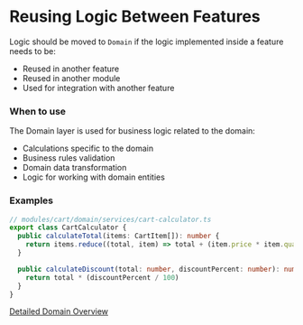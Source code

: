 # Reusing Logic Between Features

Logic should be moved to `Domain` if the logic implemented inside a feature needs to be:

- Reused in another feature
- Reused in another module
- Used for integration with another feature

### When to use

The Domain layer is used for business logic related to the domain:

- Calculations specific to the domain
- Business rules validation
- Domain data transformation
- Logic for working with domain entities

### Examples

```ts
// modules/cart/domain/services/cart-calculator.ts
export class CartCalculator {
  public calculateTotal(items: CartItem[]): number {
    return items.reduce((total, item) => total + (item.price * item.quantity), 0)
  }

  public calculateDiscount(total: number, discountPercent: number): number {
    return total * (discountPercent / 100)
  }
}
```

[Detailed Domain Overview](../domain)
